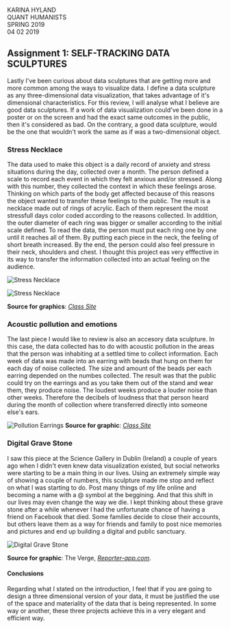 KARINA HYLAND <br>
QUANT HUMANISTS <br>
SPRING 2019 <br> 
04 02 2019

## Assignment 1: SELF-TRACKING DATA SCULPTURES
 
Lastly I've been curious about data sculptures that are getting more and more common among the ways to visualize data. I define a data sculpture as any three-dimensional data visualization, that takes advantage of it's dimensional characteristics. For this review, I will analyse what I believe are good data sculptures. If a work of data visualization could've been done in a poster or on the screen and had the exact same outcomes in the public, then it's considered as bad. On the contrary, a good data sculpture, would be the one that wouldn't work the same as if was a two-dimensional object.

### Stress Necklace

The data used to make this object is a daily record of anxiety and stress situations during the day, collected over a month. The person defined a scale to record each event in which they felt anxious and/or stressed. Along with this number, they collected the context in which these feelings arose. Thinking on which parts of the body get affected because of this reasons the object wanted to transfer these feelings to the public. The result is a necklace made out of rings of acrylic. Each of them represent the most stressfull days color coded according to the reasons collected. In addition, the outer diameter of each ring was bigger or smaller according to the initial scale defined. To read the data, the person must put each ring one by one until it reaches all of them. By putting each piece in the neck, the feeling of short breath increased. By the end, the person could also feel pressure in their neck, shoulders and chest. I thought this project eas very efffective in its way to transfer the information collected into an actual feeling on the audience. 

![Stress Necklace](http://clases.diatomea.co/RepDatos_15/wp-content/uploads/2016/09/Captura-de-pantalla-2016-09-19-a-las-9.24.21-p.m.-e1474331235652.png)

![Stress Necklace](http://clases.diatomea.co/RepDatos_15/wp-content/uploads/2016/10/WhatsApp-Image-2016-10-27-at-16.30.26-768x432.jpeg)

**Source for graphics**: [_Class Site_](http://clases.diatomea.co/RepDatos_15/)

### Acoustic pollution and emotions

The last piece I would like to review is also an accesory data sculpture. In this case, the data collected has to do with acoustic pollution in the areas that the person was inhabiting at a settled time to collect information. Each week of data was made into an earring with beads that hung on them for each day of noise collected. The size and amount of the beads per each earring depended on the numbes collected. The result was that the public could try on the earrings and as you take them out of the stand and wear them, they produce noise. The loudest weeks produce a louder noise than other weeks. Therefore the decibels of loudness that that person heard during the month of collection where transferred directly into someone else's ears. 

![Pollution Earrings](http://clases.diatomea.co/RepDatos_15/wp-content/uploads/2016/10/IMG_7868-1024x683.jpg)
**Source for graphic**: [_Class Site_](http://clases.diatomea.co/RepDatos_15/)


### Digital Grave Stone

I saw this piece at the Science Gallery in Dublin (Ireland) a couple of years ago when I didn't even knew data visualization existed, but social networks were starting to be a main thing in our lives. Using an extremely simple way of showing a couple of numbers, this sculpture made me stop and reflect on what I was starting to do. Post many things of my life online and becoming a name with a @ symbol at the beggining. And that this shift in our lives may even change the way we die. I kept thinking about these grave stone after a while whenever I had the unfortunate chance of having a friend on Facebook that died. Some families decide to close their accounts, but others leave them as a way for friends and family to post nice memories and pictures and end up building a digital and public sanctuary. 

![Digital Grave Stone](https://cdn.vox-cdn.com/thumbor/yGngLtPhg95ov_1cLP_dQXhbj2c=/0x79:1024x762/1820x1213/filters:focal(0x79:1024x762):format(webp)/cdn.vox-cdn.com/uploads/chorus_image/image/45751552/B90E_ohIQAAmsV8.0.0.jpg)

**Source for graphic**: The Verge, [_Reporter-app.com_](https://www.theverge.com/2015/2/23/8089933/quantified-self-after-death-gravestone).

#### Conclusions
Regarding what I stated on the introduction, I feel that if you are going to design a three dimensional version of your data, it must be justified the use of the space and materiality of the data that is being represented. In some way or another, these three projects achieve this in a very elegant and efficient way. 



